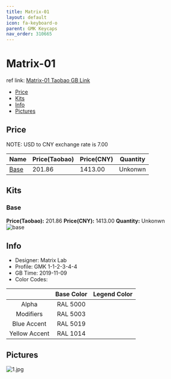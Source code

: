 ```yaml
---
title: Matrix-01 
layout: default
icon: fa-keyboard-o
parent: GMK Keycaps
nav_order: 310665
---
```


# Matrix-01 

ref link: [Matrix-01 Taobao GB Link](https://item.taobao.com/item.htm?id=607588190728)  

* [Price](#price)  
* [Kits](#kits)  
* [Info](#info)  
* [Pictures](#pictures)  


## Price  
NOTE: USD to CNY exchange rate is 7.00

| Name          | Price(Taobao)    |  Price(CNY) | Quantity |
| ------------- | ------------ |  ---------- | -------- |
|[Base](#base)|201.86|1413.00|Unkonwn|


## Kits  
### Base  
**Price(Taobao):** 201.86    **Price(CNY):** 1413.00    **Quantity:** Unkonwn  
<img src="{{ 'assets/images/gmk-keycaps/matrix-01/kits_pics/base.jpg' | relative_url }}" alt="base" class="image featured">


## Info  
* Designer: Matrix Lab  
* Profile: GMK 1-1-2-3-4-4  
* GB Time: 2019-11-09  
* Color Codes:  

| |Base Color     | Legend Color
| :-------------: | :-------------: | :------------:
|Alpha|RAL 5000|
|Modifiers|RAL 5003|
|Blue Accent|RAL 5019|
|Yellow Accent|RAL 1014|

## Pictures  
<img src="{{ 'assets/images/gmk-keycaps/matrix-01/rendering_pics/1.jpg' | relative_url }}" alt="1.jpg" class="image featured">
